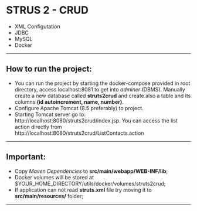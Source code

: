 # STRUS 2 - CRUD

- XML Configutation
- JDBC 
- MySQL
- Docker

___

## How to run the project:
- You can run the project by starting the docker-compose provided in root directory,
access localhost:8081 to get into _adminer_ (DBMS). Manually create a new database called **struts2crud** and create also a table and its columns **(id autoincrement, name, number)**.
- Configure Apache Tomcat (8.5 preferably) to project.
- Starting Tomcat server go to: http://localhost:8080/struts2crud/index.jsp. You can access
the list action directly from http://localhost:8080/struts2crud/ListContacts.action

___

## Important:
- Copy _Maven Dependencies_ to **src/main/webapp/WEB-INF/lib**;
- Docker volumes will be stored at $YOUR_HOME_DIRECTORY/utils/docker/volumes/struts2crud;
- If application can not read **struts.xml** file try moving it to **src/main/resources/** folder;

___
